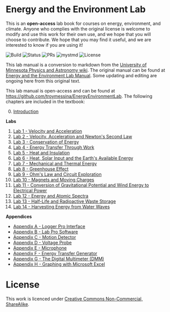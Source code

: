 # Energy and the Environment Lab
This is an **open-access** lab book for courses on energy, environment, and climate. Anyone who complies with the original license is welcome to modify and use this work for their own use, and we hope that you will choose to contribute.  We hope that you may find it useful, and we are interested to know if you are using it!

![Build](https://img.shields.io/github/actions/workflow/status/troymessina/HumanAmbitions/deploy.yml?branch=main)
![Status](https://img.shields.io/badge/Status-Active-brightgreen)
![PRs](https://img.shields.io/badge/PRs-Welcome-brightgreen)
![mystmd](https://img.shields.io/badge/Built%20with-mystmd-8A2BE2)
![License](https://badgen.net/badge/license/CC-BY-NC-SA-4.0/green)

This lab manual is a conversion to markdown from the [University of Minnesota Physics and Astronomy wiki](https://zzz.physics.umn.edu/home). The original manual can be found at [Energy and the Environment Lab Manual]([https://escholarship.org/uc/item/9js5291m#article_main](https://zzz.physics.umn.edu/_media/physlab/1001_labmanual.pdf)). Some updating and editing are ongoing here from this original text.

This lab manual is open-access and can be found at https://github.com/troymessina/EnergyEnvironmentLab. The following chapters are included in the textbook:

0. [Introduction](https://troymessina.github.io/EnergyEnvironmentLab/)

**Labs**

1. [Lab 1 - Velocity and Acceleration](https://troymessina.github.io/EnergyEnvironmentLab/01_velocity_acceleration)
2. [Lab 2 - Velocity, Acceleration and Newton's Second Law](https://troymessina.github.io/EnergyEnvironmentLab/01_velocity_acceleration)
3. [Lab 3 - Conservation of Energy](https://troymessina.github.io/EnergyEnvironmentLab/01_velocity_acceleration)
4. [Lab 4 - Energy Transfer Through Work](https://troymessina.github.io/EnergyEnvironmentLab/01_velocity_acceleration)
5. [Lab 5 - Heat and Insulation ](https://troymessina.github.io/EnergyEnvironmentLab/01_velocity_acceleration)
6. [Lab 6 - Heat, Solar Input and the Earth's Available Energy](https://troymessina.github.io/EnergyEnvironmentLab/01_velocity_acceleration)
7. [Lab 7 - Mechanical and Thermal Energy](https://troymessina.github.io/EnergyEnvironmentLab/01_velocity_acceleration)
8. [Lab 8 - Greenhouse Effect](https://troymessina.github.io/EnergyEnvironmentLab/01_velocity_acceleration)
9. [Lab 9 - Ohm's Law and Circuit Exploration](https://troymessina.github.io/EnergyEnvironmentLab/01_velocity_acceleration)
10. [Lab 10 - Magnets and Moving Charges](https://troymessina.github.io/EnergyEnvironmentLab/01_velocity_acceleration)
11. [Lab 11 - Conversion of Gravitational Potential and Wind Energy to Electrical Power](https://troymessina.github.io/EnergyEnvironmentLab/01_velocity_acceleration)
12. [Lab 12 - Energy and Atomic Spectra](https://troymessina.github.io/EnergyEnvironmentLab/01_velocity_acceleration)
13. [Lab 13 - Half-Life and Radioactive Waste Storage](https://troymessina.github.io/EnergyEnvironmentLab/01_velocity_acceleration)
14. [Lab 14 - Harvesting Energy from Water Waves](https://troymessina.github.io/EnergyEnvironmentLab/01_velocity_acceleration)

**Appendices**

* [Appendix A - Logger Pro Interface](https://troymessina.github.io/EnergyEnvironmentLab/01_velocity_acceleration)
* [Appendix B - Lab Pro Software](https://troymessina.github.io/EnergyEnvironmentLab/01_velocity_acceleration)
* [Appendix C - Motion Detector](https://troymessina.github.io/EnergyEnvironmentLab/01_velocity_acceleration)
* [Appendix D - Voltage Probe](https://troymessina.github.io/EnergyEnvironmentLab/01_velocity_acceleration)
* [Appendix E - Microphone](https://troymessina.github.io/EnergyEnvironmentLab/01_velocity_acceleration)
* [Appendix F - Energy Transfer Generator](https://troymessina.github.io/EnergyEnvironmentLab/01_velocity_acceleration)
* [Appendix G - The Digital Multimeter (DMM)](https://troymessina.github.io/EnergyEnvironmentLab/01_velocity_acceleration)
* [Appendix H - Graphing with Microsoft Excel](https://troymessina.github.io/EnergyEnvironmentLab/01_velocity_acceleration)

# License
This work is licenced under [Creative Commons Non-Commercial, ShareAlike](https://creativecommons.org/licenses/by-nc-sa/4.0/).
[](https://mirrors.creativecommons.org/presskit/buttons/88x31/svg/by-nc-sa.svg)
